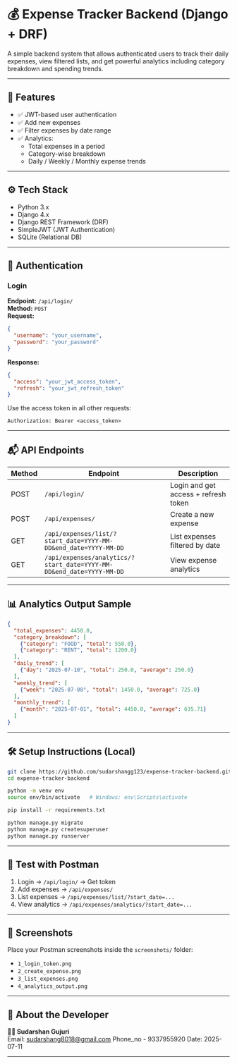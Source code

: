 # 💰 Expense Tracker Backend (Django + DRF)

A simple backend system that allows authenticated users to track their daily expenses, view filtered lists, and get powerful analytics including category breakdown and spending trends.

---

## 🚀 Features

- ✅ JWT-based user authentication
- ✅ Add new expenses
- ✅ Filter expenses by date range
- ✅ Analytics:
  - Total expenses in a period
  - Category-wise breakdown
  - Daily / Weekly / Monthly expense trends

---

## ⚙️ Tech Stack

- Python 3.x
- Django 4.x
- Django REST Framework (DRF)
- SimpleJWT (JWT Authentication)
- SQLite (Relational DB)

---

## 🔐 Authentication

### Login
**Endpoint:** `/api/login/`  
**Method:** `POST`  
**Request:**
```json
{
  "username": "your_username",
  "password": "your_password"
}
```

**Response:**
```json
{
  "access": "your_jwt_access_token",
  "refresh": "your_jwt_refresh_token"
}
```

Use the access token in all other requests:
```
Authorization: Bearer <access_token>
```

---

## 📬 API Endpoints

| Method | Endpoint | Description |
|--------|----------|-------------|
| POST | `/api/login/` | Login and get access + refresh token |
| POST | `/api/expenses/` | Create a new expense |
| GET | `/api/expenses/list/?start_date=YYYY-MM-DD&end_date=YYYY-MM-DD` | List expenses filtered by date |
| GET | `/api/expenses/analytics/?start_date=YYYY-MM-DD&end_date=YYYY-MM-DD` | View expense analytics |

---

## 📊 Analytics Output Sample

```json
{
  "total_expenses": 4450.0,
  "category_breakdown": [
    {"category": "FOOD", "total": 550.0},
    {"category": "RENT", "total": 1200.0}
  ],
  "daily_trend": [
    {"day": "2025-07-10", "total": 250.0, "average": 250.0}
  ],
  "weekly_trend": [
    {"week": "2025-07-08", "total": 1450.0, "average": 725.0}
  ],
  "monthly_trend": [
    {"month": "2025-07-01", "total": 4450.0, "average": 635.71}
  ]
}
```

---

## 🛠️ Setup Instructions (Local)

```bash
git clone https://github.com/sudarshangg123/expense-tracker-backend.git
cd expense-tracker-backend

python -m venv env
source env/bin/activate   # Windows: env\Scripts\activate

pip install -r requirements.txt

python manage.py migrate
python manage.py createsuperuser
python manage.py runserver
```

---

## 🧪 Test with Postman

1. Login → `/api/login/` → Get token
2. Add expenses → `/api/expenses/`
3. List expenses → `/api/expenses/list/?start_date=...`
4. View analytics → `/api/expenses/analytics/?start_date=...`

---

## 📸 Screenshots

Place your Postman screenshots inside the `screenshots/` folder:

- `1_login_token.png`
- `2_create_expense.png`
- `3_list_expenses.png`
- `4_analytics_output.png`

---

## 🙋 About the Developer

**👨‍💻 Sudarshan Gujuri**  
Email: sudarshang8018@gmail.com
Phone_no - 9337955920
Date: 2025-07-11

---
